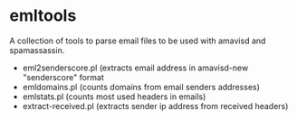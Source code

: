 # emltools
A collection of tools to parse email files to be used with amavisd and spamassassin.

- eml2senderscore.pl (extracts email address in amavisd-new "senderscore" format
- emldomains.pl (counts domains from email senders addresses)
- emlstats.pl (counts most used headers in emails)
- extract-received.pl (extracts sender ip address from received headers)
